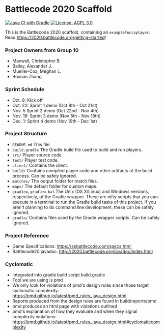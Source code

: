 # Battlecode 2020 Scaffold
[![Java CI with Gradle](https://github.com/Boxpedan/SE_554_battlecode/workflows/Java%20CI%20with%20Gradle/badge.svg?branch=master)](https://travis-ci.org/github/Boxpedan/SE_554_battlecode/builds/741247759)
[![License: AGPL 3.0](https://img.shields.io/badge/License-AGPL--3.0-yellow.svg)](https://github.com/Boxpedan/SE_554_battlecode/blob/master/LICENSE)

This is the Battlecode 2020 scaffold, containing an `examplefuncsplayer`. Read https://2020.battlecode.org/getting-started!

### Project Owners from Group 10
- Maxwell, Christopher B.
- Bailey, Alexander J.
- Mueller-Cox, Meghan L.
- Boxuan Zhang

### Sprint Schedule
- Oct. 8: Kick off
- Oct. 22: Sprint 1 demo (Oct 8th - Oct 21st) 
- Nov. 5 Sprint 2 demo   (Oct 22nd - Nov 4th)
- Nov. 19: Sprint 3 demo (Nov 5th - Nov 18th)
- Dec. 1: Sprint 4 demo  (Nov 19th - Dec 1st)

### Project Structure

- `README.md`
    This file.
- `build.gradle`
    The Gradle build file used to build and run players.
- `src/`
    Player source code.
- `test/`
    Player test code.
- `client/`
    Contains the client.
- `build/`
    Contains compiled player code and other artifacts of the build process. Can be safely ignored.
- `matches/`
    The output folder for match files.
- `maps/`
    The default folder for custom maps.
- `gradlew`, `gradlew.bat`
    The Unix (OS X/Linux) and Windows versions, respectively, of the Gradle wrapper. These are nifty scripts that you can execute in a terminal to run the Gradle build tasks of this project. If you aren't planning to do command line development, these can be safely ignored.
- `gradle/`
    Contains files used by the Gradle wrapper scripts. Can be safely ignored.

### Project Reference
- Game Specifications: https://sebattlecode.com/specs.html
- Battlecode20 javadoc: http://2020.battlecode.org/javadoc/index.html

### Cyclomatic 

- Integrated into gradle build script build.gradle
- Tool we are using is pmd
- We only look for violations of pmd's design rules since those target cyclomatic complexity: https://pmd.github.io/latest/pmd_rules_java_design.html
- Reports produced from the design rules are found in build/reports/pmd
- pmd produces an html page with violations outlined
- pmd's explanation of how they evaluate and when they signal complexity violations: https://pmd.github.io/latest/pmd_rules_java_design.html#cyclomaticcomplexity